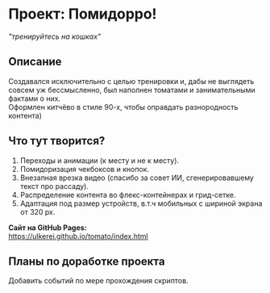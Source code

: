 # Проект: Помидорро!

*"тренируйтесь на кошках"*

## Описание
Создавался исключительно с целью тренировки и, дабы не выглядеть совсем уж бессмысленно, был наполнен томатами и занимательными фактами о них.  
Оформлен китчёво в стиле 90-х, чтобы оправдать разнородность контента)  

## Что тут творится?
1. Переходы и анимации (к месту и не к месту).
2. Помидоризация чекбоксов и кнопок.
3. Внезапная врезка видео (спасибо за совет ИИ, сгенерировавшему текст про рассаду).
4. Распределение контента во флекс-контейнерах и грид-сетке.
5. Адаптация под размер устройств, в.т.ч мобильных с шириной экрана от 320 px.
  
**Сайт на GitHub Pages:**  
https://ulkerei.github.io/tomato/index.html

## Планы по доработке проекта
Добавить событий по мере прохождения скриптов.
